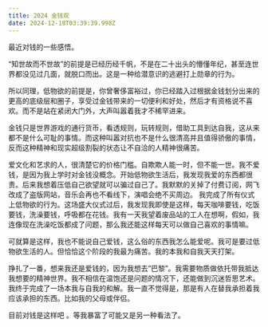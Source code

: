 ```yaml
---
title: 2024 金钱观
date: 2024-12-18T03:39:39.998Z
---
```


最近对钱的一些感悟。

“知世故而不世故”的前提是已经历经千帆，不是在二十出头的懵懂年纪，甚至连世界都没见过几面，就脱口而出。这是一种给潜意识的逃避打上勋章的行为。

所以同理，低物欲的前提是，你曾奢侈富裕过，你已经踏入过根据金钱划分出来的更高的底级层和圈子，享受过金钱带来的一切便利和好处，然后才有资格说不喜欢。而不是站在紧闭大门外，大声叫嚣着我才不稀罕进来。

金钱只是世界游戏的通行货币，看透规则，玩转规则，借助工具到达自我，这从来都不是什么可耻的事情。而这种叫嚣对抗也不是什么很清高并且值得骄傲的事情，反而这种精神和现实超级割裂的状态让不自洽的人精神很痛苦。

爱文化和艺求的人，很清楚它的价格门槛。自欺欺人能一时，但不能一世。我不爱钱，是因为我上学时对金钱没概念。开始低物欲生活后，我发现我爱的东西都很贵。后来我想着压低自己欲望就可以骗过自己了。我默默的关掉了付费订阅，网飞改成了盗版网站，音乐会再也不看线下，演唱会绝不买周边。 我完成了所有仪式上低物欲的行为。这场盛大仪式过后，我发现我即使是这样，每天咖啡要钱，吃饭要钱，洗澡要钱，呼吸都在花钱。我有一天我望着废品站的工人在想啊，假如，我连像现在洗澡吃饭都成了问题，那么我还能这样每天可以做自己喜欢的事情嘛。

可就算是这样，我也不能说自己爱钱，这么俗的东西我怎么能爱呢。我可是要过低物欲生活的人。但恰恰这个阶段的我最为痛苦。我的本我和自我天天打架。

挣扎了一番，想来我还是爱钱的，因为我想去”巴黎”。我需要物质做依托带我抵达我想要的精神世界。我不相信在温饱还是问题的情况下，还能做到沉迷哲思艺术。 我终于完成了一场本我与自我的和解。我一直不觉得是，那是有人在替我承担着我应该承担的东西。比如我的父母或伴侣。

目前对钱是这样吧 。等我暴富了可能又是另一种看法了。